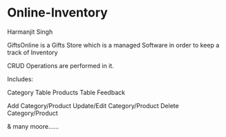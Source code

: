 # Online-Inventory

Harmanjit Singh

GiftsOnline is a Gifts Store which is a managed Software in order to keep a track of Inventory

CRUD Operations are performed in it.

Includes:

Category Table
Products Table 
Feedback 

Add Category/Product
Update/Edit Category/Product
Delete Category/Product

& many moore......
